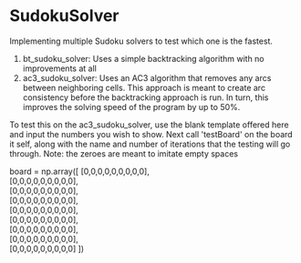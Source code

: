 # SudokuSolver
Implementing multiple Sudoku solvers to test which one is the fastest.

1) bt_sudoku_solver: Uses a simple backtracking algorithm with no improvements at all
2) ac3_sudoku_solver: Uses an AC3 algorithm that removes any arcs between neighboring cells. This approach is meant to create arc consistency before the backtracking approach is run. In turn, this improves the solving speed of the program by up to 50%.

To test this on the ac3_sudoku_solver, use the blank template offered here and input the numbers you wish to show. Next call 'testBoard' on the board it self, along with the name and number of iterations that the testing will go through.
Note: the zeroes are meant to imitate empty spaces

board = np.array([
    [0,0,0,0,0,0,0,0,0],    
    [0,0,0,0,0,0,0,0,0],    
    [0,0,0,0,0,0,0,0,0],    
    [0,0,0,0,0,0,0,0,0],    
    [0,0,0,0,0,0,0,0,0],    
    [0,0,0,0,0,0,0,0,0],    
    [0,0,0,0,0,0,0,0,0],    
    [0,0,0,0,0,0,0,0,0],    
    [0,0,0,0,0,0,0,0,0]
])
